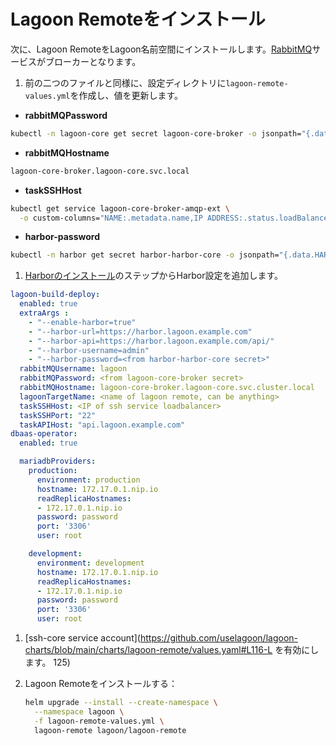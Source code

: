 # Lagoon Remoteをインストール

次に、Lagoon RemoteをLagoon名前空間にインストールします。[RabbitMQ](../docker-images/rabbitmq.md)サービスがブローカーとなります。

1. 前の二つのファイルと同様に、設定ディレクトリに`lagoon-remote-values.yml`を作成し、値を更新します。

  * **rabbitMQPassword**

  ``` bash title="RabbitMQ passwordを取得"
  kubectl -n lagoon-core get secret lagoon-core-broker -o jsonpath="{.data.RABBITMQ_PASSWORD}" | base64 --decode
  ```

  * **rabbitMQHostname**

  ```bash title="lagoon-remote-values.yml"
  lagoon-core-broker.lagoon-core.svc.local
  ```

  * **taskSSHHost**

  ```bash title="SSH Hostを更新"
  kubectl get service lagoon-core-broker-amqp-ext \
    -o custom-columns="NAME:.metadata.name,IP ADDRESS:.status.loadBalancer.ingress[*].ip,HOSTNAME:.status.loadBalancer.ingress[*].hostname"
  ```

  * **harbor-password**

  ```bash title="Harbor secretを取得"
  kubectl -n harbor get secret harbor-harbor-core -o jsonpath="{.data.HARBOR_ADMIN_PASSWORD}" | base64 --decode
  ```

1. [Harborのインストール](./install-harbor.md)のステップからHarbor設定を追加します。

  ```yaml title="lagoon-remote-values.yml"
  lagoon-build-deploy:
    enabled: true
    extraArgs :
      - "--enable-harbor=true"
      - "--harbor-url=https://harbor.lagoon.example.com"
      - "--harbor-api=https://harbor.lagoon.example.com/api/"
      - "--harbor-username=admin"
      - "--harbor-password=<from harbor-harbor-core secret>"
    rabbitMQUsername: lagoon
    rabbitMQPassword: <from lagoon-core-broker secret>
    rabbitMQHostname: lagoon-core-broker.lagoon-core.svc.cluster.local
    lagoonTargetName: <name of lagoon remote, can be anything>
    taskSSHHost: <IP of ssh service loadbalancer>
    taskSSHPort: "22"
    taskAPIHost: "api.lagoon.example.com"
  dbaas-operator:
    enabled: true

    mariadbProviders:
      production:
        environment: production
        hostname: 172.17.0.1.nip.io
        readReplicaHostnames:
        - 172.17.0.1.nip.io
        password: password
        port: '3306'
        user: root

      development:
        environment: development
        hostname: 172.17.0.1.nip.io
        readReplicaHostnames:
        - 172.17.0.1.nip.io
        password: password
        port: '3306'
        user: root
  ```

1. [ssh-core service account](https://github.com/uselagoon/lagoon-charts/blob/main/charts/lagoon-remote/values.yaml#L116-L を有効にします。 125)

1. Lagoon Remoteをインストールする：

    ```bash title="Lagoon remoteをインストール"
    helm upgrade --install --create-namespace \
      --namespace lagoon \
      -f lagoon-remote-values.yml \
      lagoon-remote lagoon/lagoon-remote
    ```